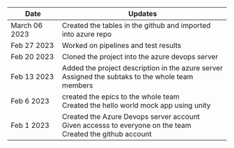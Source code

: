 | Date          | Updates |
| ------------- | ------------- |
| March 06 2023 |  Created the tables in the github and imported into azure repo  |
| Feb 27 2023  | Worked on pipelines and test results  |
| Feb 20 2023  | Cloned the project into the azure devops server|
| Feb 13 2023  | Added the project description in the azure server<br>Assigned the subtaks to the whole team members|
| Feb 6 2023| created the epics to the whole team<br> Created the hello world mock app using unity|
|Feb 1 2023 | Created the Azure Devops server account <br> Given accesss to everyone on the team<br> Created the github account|
